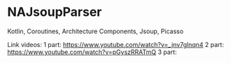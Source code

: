 # NAJsoupParser
Kotlin, Coroutines, Architecture Components, Jsoup, Picasso

Link videos: 
1 part: https://www.youtube.com/watch?v=_jnv7glnqn4
2 part: https://www.youtube.com/watch?v=pGyszRRATmQ
3 part: 
